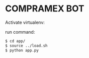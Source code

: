 **COMPRAMEX BOT**
======================

Activate virtualenv:

run command:
```bash
$ cd app/
$ source ../load.sh
$ python app.py
```
